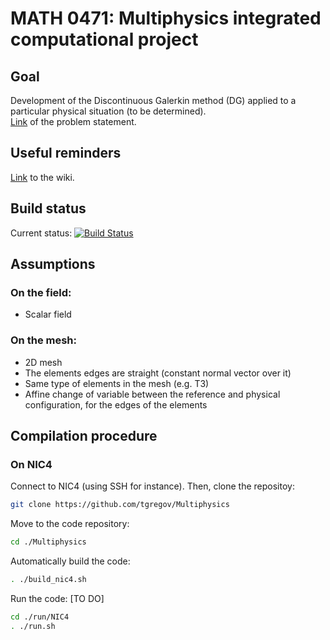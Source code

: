 # MATH 0471: Multiphysics integrated computational project 
## Goal
Development of the Discontinuous Galerkin method (DG) applied to a particular physical situation (to be determined).  
[Link](http://www.montefiore.ulg.ac.be/~geuzaine/MATH0471/enonce2019.pdf) of the problem statement.

## Useful reminders
[Link](https://github.com/tgregov/Multiphysics/wiki) to the wiki.

## Build status 
Current status: [![Build Status](https://travis-ci.org/tgregov/Multiphysics.svg?branch=master)](https://travis-ci.org/tgregov/Multiphysics)

## Assumptions
### On the field:
* Scalar field

### On the mesh:
* 2D mesh
* The elements edges are straight (constant normal vector over it)
* Same type of elements in the mesh (e.g. T3)
* Affine change of variable between the reference and physical configuration, for the edges of the elements


## Compilation procedure
### On NIC4
Connect to NIC4 (using SSH for instance). Then, clone the repositoy: 
```bash
git clone https://github.com/tgregov/Multiphysics
```
Move to the code repository:
```bash
cd ./Multiphysics
```
Automatically build the code:
```bash
. ./build_nic4.sh 
```
Run the code: [TO DO]
```bash
cd ./run/NIC4
. ./run.sh
```


